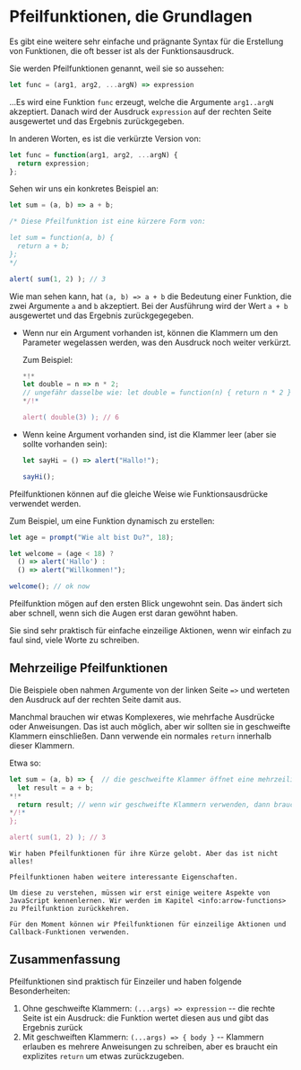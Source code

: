 # Pfeilfunktionen, die Grundlagen

Es gibt eine weitere sehr einfache und prägnante Syntax für die Erstellung von Funktionen, die oft besser ist als der Funktionsausdruck.

Sie werden Pfeilfunktionen genannt, weil sie so aussehen:

```js
let func = (arg1, arg2, ...argN) => expression
```

...Es wird eine Funktion `func` erzeugt, welche die Argumente `arg1..argN` akzeptiert. Danach wird der Ausdruck `expression` auf der rechten Seite ausgewertet und das Ergebnis zurückgegeben.

In anderen Worten, es ist die verkürzte Version von:

```js
let func = function(arg1, arg2, ...argN) {
  return expression;
};
```

Sehen wir uns ein konkretes Beispiel an:

```js run
let sum = (a, b) => a + b;

/* Diese Pfeilfunktion ist eine kürzere Form von:

let sum = function(a, b) {
  return a + b;
};
*/

alert( sum(1, 2) ); // 3
```

Wie man sehen kann, hat `(a, b) => a + b` die Bedeutung einer Funktion, die zwei Argumente `a` and `b` akzeptiert. Bei der Ausführung wird der Wert `a + b` ausgewertet und das Ergebnis zurückgegegeben.

- Wenn nur ein Argument vorhanden ist, können die Klammern um den Parameter wegelassen werden, was den Ausdruck noch weiter verkürzt.

    Zum Beispiel:

    ```js run
    *!*
    let double = n => n * 2;
    // ungefähr dasselbe wie: let double = function(n) { return n * 2 }
    */!*

    alert( double(3) ); // 6
    ```

- Wenn keine Argument vorhanden sind, ist die Klammer leer (aber sie sollte vorhanden sein):

    ```js run
    let sayHi = () => alert("Hallo!");

    sayHi();
    ```

Pfeilfunktionen können auf die gleiche Weise wie Funktionsausdrücke verwendet werden.

Zum Beispiel, um eine Funktion dynamisch zu erstellen:

```js run
let age = prompt("Wie alt bist Du?", 18);

let welcome = (age < 18) ?
  () => alert('Hallo') :
  () => alert("Willkommen!");

welcome(); // ok now
```

Pfeilfunktion mögen auf den ersten Blick ungewohnt sein. Das ändert sich aber schnell, wenn sich die Augen erst daran gewöhnt haben.

Sie sind sehr praktisch für einfache einzeilige Aktionen, wenn wir einfach zu faul sind, viele Worte zu schreiben.

## Mehrzeilige Pfeilfunktionen

Die Beispiele oben nahmen Argumente von der linken Seite `=>` und werteten den Ausdruck auf der rechten Seite damit aus.

Manchmal brauchen wir etwas Komplexeres, wie mehrfache Ausdrücke oder Anweisungen. Das ist auch möglich, aber wir sollten sie in geschweifte Klammern einschließen. Dann verwende ein normales `return` innerhalb dieser Klammern.

Etwa so:

```js run
let sum = (a, b) => {  // die geschweifte Klammer öffnet eine mehrzeilige Funktion
  let result = a + b;
*!*
  return result; // wenn wir geschweifte Klammern verwenden, dann brauchen wir ein explizites "return"
*/!*
};

alert( sum(1, 2) ); // 3
```

```smart header="Noch mehr später"
Wir haben Pfeilfunktionen für ihre Kürze gelobt. Aber das ist nicht alles!

Pfeilfunktionen haben weitere interessante Eigenschaften.

Um diese zu verstehen, müssen wir erst einige weitere Aspekte von JavaScript kennenlernen. Wir werden im Kapitel <info:arrow-functions> zu Pfeilfunktion zurückkehren.

Für den Moment können wir Pfeilfunktionen für einzeilige Aktionen und Callback-Funktionen verwenden.
```

## Zusammenfassung

Pfeilfunktionen sind praktisch für Einzeiler und haben folgende Besonderheiten:

1. Ohne geschweifte Klammern: `(...args) => expression` -- die rechte Seite ist ein Ausdruck: die Funktion wertet diesen aus und gibt das Ergebnis zurück
2. Mit geschweiften Klammern: `(...args) => { body }` -- Klammern erlauben es mehrere Anweisungen zu schreiben, aber es braucht ein explizites `return` um etwas zurückzugeben.
